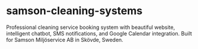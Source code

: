 # samson-cleaning-systems
Professional cleaning service booking system with beautiful website, intelligent chatbot, SMS notifications, and Google Calendar integration. Built for Samson Miljöservice AB in Skövde, Sweden.
